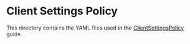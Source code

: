 # Client Settings Policy

This directory contains the YAML files used in the [ClientSettingsPolicy](https://docs.nginx.com/nginx-gateway-fabric/how-to/traffic-management/client-settings/) guide.
